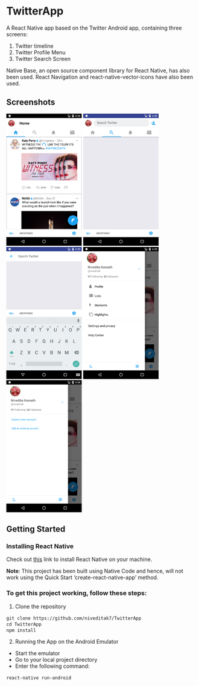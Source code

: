 # TwitterApp
A React Native app based on the Twitter Android app, containing three screens:
1.	Twitter timeline
2.	Twitter Profile Menu
3.	Twitter Search Screen


Native Base, an open source component library for React Native, has also been used. React Navigation and react-native-vector-icons have also been used.

## Screenshots
<img src="https://github.com/niveditak7/TwitterApp/blob/master/screenshots/Timeline.png" height="350"
 width="200">  <img src="https://github.com/niveditak7/TwitterApp/blob/master/screenshots/Search.png" height="350"
 width="200">  <img src="https://github.com/niveditak7/TwitterApp/blob/master/screenshots/SearchOnClick.png" height="350" width="200">   <img src="https://github.com/niveditak7/TwitterApp/blob/master/screenshots/DrawerPanelExpanded.png" height="350"
 width="200">  <img src="https://github.com/niveditak7/TwitterApp/blob/master/screenshots/DrawerPanelCollapsed.png" height="350" width="200"> 



## Getting Started
### Installing React Native
Check out [this](https://facebook.github.io/react-native/docs/getting-started.html) link to install React Native on your machine. 

**Note**: This project has been built using Native Code and hence, will not work using the Quick Start ‘create-react-native-app’ method.
### To get this project working, follow these steps:
1.	Clone the repository
```
git clone https://github.com/niveditak7/TwitterApp
cd TwitterApp
npm install
```
2.	Running the App on the Android Emulator
*	Start the emulator
* Go to your local project directory
* Enter the following command:
```
react-native run-android
```
